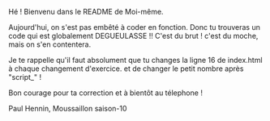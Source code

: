 Hé ! Bienvenu dans le README de Moi-même.

Aujourd'hui, on s'est pas embêté à coder en fonction. Donc tu trouveras un code qui est globalement DEGUEULASSE !!
C'est du brut ! c'est du moche, mais on s'en contentera.


Je te rappelle qu'il faut absolument que tu changes la ligne 16 de index.html à chaque changement d'exercice. <code><script src="script_7.js"></script></code> et de changer le petit nombre après "script_" !

Bon courage pour ta correction et à bientôt au télephone !

Paul Hennin, Moussaillon saison-10
